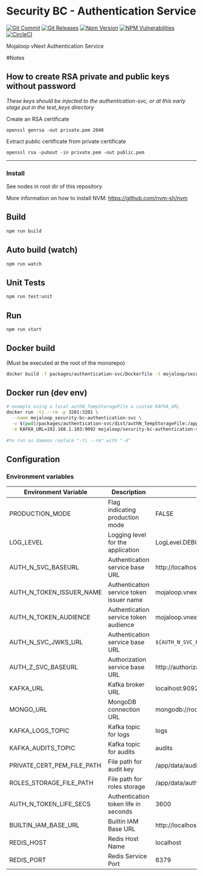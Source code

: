 # Security BC - Authentication Service

[![Git Commit](https://img.shields.io/github/last-commit/mojaloop/security-bc.svg?style=flat)](https://github.com/mojaloop/security-bc/commits/master)
[![Git Releases](https://img.shields.io/github/release/mojaloop/security-bc.svg?style=flat)](https://github.com/mojaloop/security-bc/releases)
[![Npm Version](https://img.shields.io/npm/v/@mojaloop-poc/security-bc.svg?style=flat)](https://www.npmjs.com/package/@mojaloop-poc/security-bc)
[![NPM Vulnerabilities](https://img.shields.io/snyk/vulnerabilities/npm/@mojaloop/security-bc.svg?style=flat)](https://www.npmjs.com/package/@mojaloop-poc/security-bc)
[![CircleCI](https://circleci.com/gh/mojaloop/security-bc.svg?style=svg)](https://circleci.com/gh/mojaloop/security-bc)

Mojaloop vNext Authentication Service

#Notes

## How to create RSA private and public keys without password

*These keys should be injected to the authentication-svc, or at this early stage put in the test_keys directory*

Create an RSA certificate 

`openssl genrsa -out private.pem 2048`

Extract public certificate from private certificate

`openssl rsa -pubout -in private.pem -out public.pem`

---

### Install
See nodes in root dir of this repository

More information on how to install NVM: https://github.com/nvm-sh/nvm

## Build

```bash
npm run build
```

## Auto build (watch)

```bash
npm run watch
```

## Unit Tests

```bash
npm run test:unit
```

## Run

```bash
npm run start
```

## Docker build
(Must be executed at the root of the monorepo)
```bash
docker build -f packages/authentication-svc/Dockerfile -t mojaloop/security-bc-authentication-svc:0.1.0 .
```

## Docker run (dev env)
```bash
# example using a local authN_TempStorageFile a custom KAFKA_URL
docker run -ti --rm -p 3201:3201 \
  --name mojaloop_security-bc-authentication-svc \
  -v $(pwd)/packages/authentication-svc/dist/authN_TempStorageFile:/app/data/authN_TempStorageFile \
  -e KAFKA_URL=192.168.1.103:9092 mojaloop/security-bc-authentication-svc
  
#to run as daemon replace "-ti --rm" with "-d"
```

## Configuration 

### Environment variables

| Environment Variable | Description    | Example Values         |
|---------------------|-----------------|-----------------------------------------|
| PRODUCTION_MODE      | Flag indicating production mode   | FALSE                  |
| LOG_LEVEL            | Logging level for the application                  | LogLevel.DEBUG        |
| AUTH_N_SVC_BASEURL | Authentication service base URL  |http://localhost:3201|
| AUTH_N_TOKEN_ISSUER_NAME    | Authentication service token issuer name           |   mojaloop.vnext.dev.default_issuer    |
| AUTH_N_TOKEN_AUDIENCE        | Authentication service token audience    |    mojaloop.vnext.dev.default_audience   |
| AUTH_N_SVC_JWKS_URL  | Authentication service base URL    | `${AUTH_N_SVC_BASEURL}/.well-known/jwks.json`        |
| AUTH_Z_SVC_BASEURL   | Authorization service base URL    | http://authorization-svc:3202           |
| KAFKA_URL       | Kafka broker URL     | localhost:9092          |
| MONGO_URL            | MongoDB connection URL             | mongodb://root:mongoDbPas42@localhost:27017/ |
| KAFKA_LOGS_TOPIC      | Kafka topic for logs          | logs    |
| KAFKA_AUDITS_TOPIC        | Kafka topic for audits              | audits                 |
| PRIVATE_CERT_PEM_FILE_PATH  | File path for audit key           | /app/data/audit_private_key.pem         |
| ROLES_STORAGE_FILE_PATH | File path for roles storage | /app/data/authN_TempRolesStorageFile.json | 
| AUTH_N_TOKEN_LIFE_SECS | Authentication token life in seconds | 3600 |
| BUILTIN_IAM_BASE_URL | Builtin IAM Base URL  | http://localhost:3203 | 
| REDIS_HOST | Redis Host Name | localhost |
| REDIS_PORT | Redis Service Port | 6379 |
